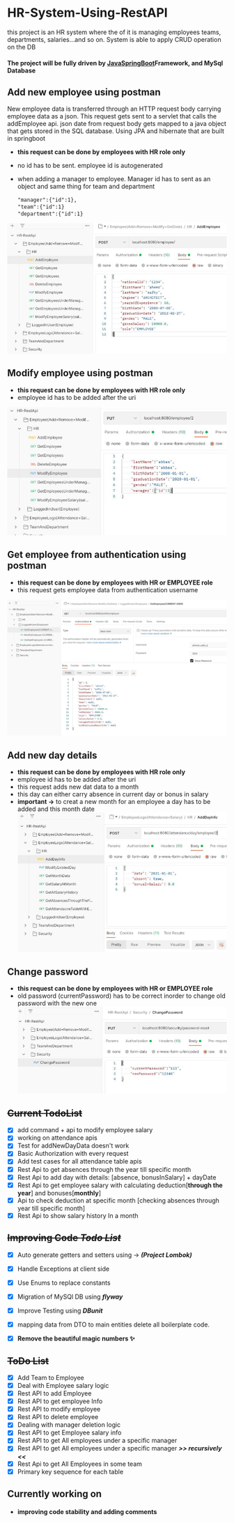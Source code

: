 # HR-System-Using-RestAPI

this project is an HR system where the of it is managing employees teams, departments, salaries...and so on. System is able to apply CRUD operation on the DB

#### The project will be fully driven by [JavaSpringBoot](https://www.tutorialspoint.com/spring_boot/spring_boot_introduction.htm) ​Framework, and MySql Database

##

## Add new employee using postman
New employee data is transferred through an HTTP request body carrying employee data as a json. This request gets sent to a servlet that calls the addEmployee api.
json date from request body gets mapped to a java object that gets stored in the SQL database. Using JPA and hibernate that are built in springboot

- **this request can be done by employees with HR role only**
- no id has to be sent. employee id is autogenerated
- when adding a manager to employee. Manager id has to sent as an object and same thing for team and department

  ```
  "manager":{"id":1},
  "team":{"id":1}
  "department":{"id":1}
  ```
![add-employee-postman](screen-shots/add-employee-postman.JPG)

## Modify employee using postman
- **this request can be done by employees with HR role only**
- employee id has to be added after the uri

![modify-employee-postman](screen-shots/modify-employee-postman.JPG)

## Get employee from authentication using postman
- **this request can be done by employees with HR or EMPLOYEE role**
- this request gets employee data from authentication username

![get-employee-postman](screen-shots/get-employee-by-logged-user-posman.JPG)

## Add new day details
- **this request can be done by employees with HR role only**
- employee id has to be added after the uri
- this request adds new dat data to a month
- this day can either carry absence in current day or bonus in salary
- **important ->** to creat a new month for an employee a day has to be added and this month date
![add-new-day-postman](screen-shots/add-new-day-date-by-hr-postman.JPG)

## Change password
- **this request can be done by employees with HR or EMPLOYEE role**
- old password (currentPassword) has to be correct inorder to change old password with the new one
![change-password-postman](screen-shots/logged-user-change-password-postman.JPG)

## ~~Current TodoList~~
- [x] add command + api to modify employee salary
- [x] working on attendance apis
- [x] Test for addNewDayData doesn't work
- [x] Basic Authorization with every request
- [x] Add test cases for all attendance table apis
- [x] Rest Api to get absences through the year till specific month
- [x] Rest Api to add day with details: [absence, bonusInSalary] + dayDate
- [x] Rest Api to get employee salary with calculating deduction[**through the year**] and bonuses[**monthly**]
- [x] Api to check deduction at specific month [checking absences through year till specific month]
- [x] Rest Api to show salary history In a month

## ~~Improving Code _Todo List_~~

- [x] Auto generate getters and setters using -> **_(Project Lombok)_**
- [x] Handle Exceptions at client side
- [x] Use Enums to replace constants
- [x] Migration of MySQl DB using **_flyway_**
- [x] Improve Testing using **_DBunit_**
- [x] mapping data from DTO to main entities delete all boilerplate code.
- [x] **Remove the beautiful magic numbers ✨**



## ~~ToDo List~~ 

- [x] Add Team to Employee
- [x] Deal with Employee salary logic
- [x] Rest API to add Employee
- [x] Rest API to get employee Info
- [x] Rest API to modify employee
- [x] Rest API to delete employee
- [x] Dealing with manager deletion logic
- [x] Rest API to get Employee salary info
- [x] Rest API to get All employees under a specific manager
- [x] Rest API to get All employees under a specific manager ***>> recursively <<***
- [x] Rest Api to get All Employees in some team
- [x] Primary key sequence for each table

## Currently working on
- #### improving code stability and adding comments
